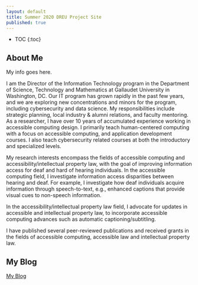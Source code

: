 ```yaml
---
layout: default
title: Summer 2020 DREU Project Site
published: true
---
```


* TOC
{:toc}

## About Me

My info goes here.

I am the Director of the Information Technology program in the Department of Science, Technology and Mathematics at Gallaudet University in Washington, DC. Our IT program has grown rapidly in the past few years, and we are exploring new concentrations and minors for the program, including cybersecurity and data science. My responsibilities include strategic planning, local industry & alumni relations, and faculty mentoring. As a researcher, I have over 10 years of accumulated experience working in accessible computing design. I primarily teach human-centered computing with a focus on accessible computing, and application development courses. I also teach cybersecurity related courses at both the introductory and specialized levels.

My research interests encompass the fields of accessible computing and accessibility/intellectual property law, with the goal of improving information access for deaf and hard of hearing individuals. In the accessible computing field, I investigate information access disparities between hearing and deaf. For example, I investigate how deaf individuals acquire information through speech-to-text, e.g., enhanced captions that provide visual cues to non-speech information.

In the accessibility/intellectual property law field, I advocate for updates in accessible and intellectual property law, to incorporate accessible computing advances such as automatic captioning/subtitling.

I have published several peer-reviewed publications and received grants in the fields of accessible computing, accessible law and intellectual property law. 

## My Blog

[My Blog](blog.html)
